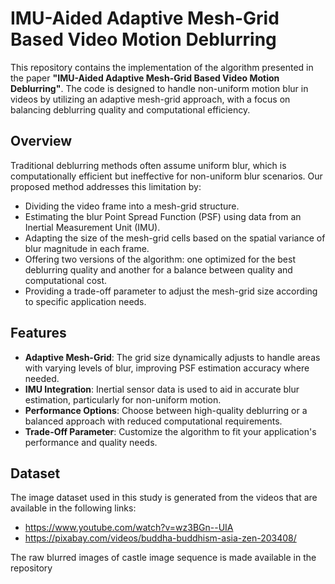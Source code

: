 # IMU-Aided Adaptive Mesh-Grid Based Video Motion Deblurring

This repository contains the implementation of the algorithm presented in the paper **"IMU-Aided Adaptive Mesh-Grid Based Video Motion Deblurring"**. The code is designed to handle non-uniform motion blur in videos by utilizing an adaptive mesh-grid approach, with a focus on balancing deblurring quality and computational efficiency.

## Overview

Traditional deblurring methods often assume uniform blur, which is computationally efficient but ineffective for non-uniform blur scenarios. Our proposed method addresses this limitation by:

- Dividing the video frame into a mesh-grid structure.
- Estimating the blur Point Spread Function (PSF) using data from an Inertial Measurement Unit (IMU).
- Adapting the size of the mesh-grid cells based on the spatial variance of blur magnitude in each frame.
- Offering two versions of the algorithm: one optimized for the best deblurring quality and another for a balance between quality and computational cost.
- Providing a trade-off parameter to adjust the mesh-grid size according to specific application needs.

## Features

- **Adaptive Mesh-Grid**: The grid size dynamically adjusts to handle areas with varying levels of blur, improving PSF estimation accuracy where needed.
- **IMU Integration**: Inertial sensor data is used to aid in accurate blur estimation, particularly for non-uniform motion.
- **Performance Options**: Choose between high-quality deblurring or a balanced approach with reduced computational requirements.
- **Trade-Off Parameter**: Customize the algorithm to fit your application's performance and quality needs.

## Dataset

The image dataset used in this study is generated from the videos that are available in the following links:
- https://www.youtube.com/watch?v=wz3BGn--UIA
- https://pixabay.com/videos/buddha-buddhism-asia-zen-203408/

The raw blurred images of castle image sequence is made available in the repository
